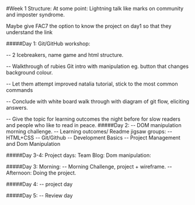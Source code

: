 
#Week 1 Structure:
At some point: Lightning talk like marks on community and imposter syndrome.

Maybe give FAC7 the option to know the project on day1 so that they understand the link 

#####Day 1: Git/GitHub workshop:

-- 2 Icebreakers, name game and html structure.

-- Walkthrough of rubies Git intro with manipulation eg. button that changes background colour.

-- Let them attempt improved natalia tutorial, stick to the most common commands  

-- Conclude with white board walk through with diagram of git flow, eliciting answers. 

-- Give the topic for learning outcomes the night before for slow readers and people who like to read in peace.
#####Day 2: 
-- DOM manipulation morning challenge.
-- Learning outcomes/ Readme jigsaw groups:
-- HTML+CSS 
-- Git/Github
-- Development Basics 
-- Project Management and Dom Manipulation

#####Day 3-4: Project days:
Team Blog:
Dom manipulation: 


#####Day 3: 
Morning:
-- Morning Challenge, project + wireframe.
-- Afternoon: Doing the project.

#####Day 4:
-- project day

#####Day 5: 
-- Review day

